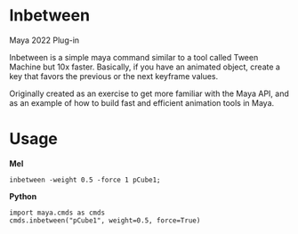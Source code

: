 # Inbetween
Maya 2022 Plug-in

Inbetween is a simple maya command similar to a tool called Tween Machine but 10x faster. Basically, if you have an animated object, create a key that favors the previous or the next keyframe values.

Originally created as an exercise to get more familiar with the Maya API, and as an example of how to build fast and efficient animation tools in Maya.

# Usage
**Mel**
```
inbetween -weight 0.5 -force 1 pCube1;
```

**Python**
```
import maya.cmds as cmds
cmds.inbetween("pCube1", weight=0.5, force=True)
```